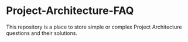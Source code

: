 # Project-Architecture-FAQ
This repository is a place to store simple or complex Project Architecture questions and their solutions.
